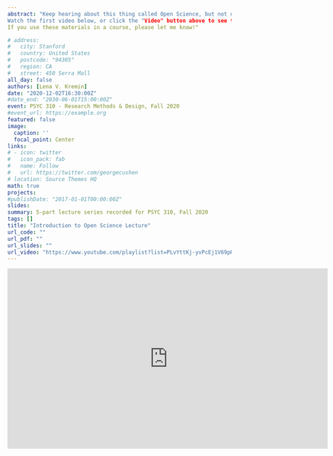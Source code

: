 ```yaml
---
abstract: "Keep hearing about this thing called Open Science, but not quite sure what it is or where to get started? In this 5 part lecture series, I introduce Open Science and some of its elements, including publications, sharing materials, collaborations, and self-corrections. 
Watch the first video below, or click the "Video" button above to see the entire series!
If you use these materials in a course, please let me know!"

# address:
#   city: Stanford
#   country: United States
#   postcode: "94305"
#   region: CA
#   street: 450 Serra Mall
all_day: false
authors: [Lena V. Kremin]
date: "2020-12-02T16:30:00Z"
#date_end: "2030-06-01T15:00:00Z"
event: PSYC 310 - Research Methods & Design, Fall 2020
#event_url: https://example.org
featured: false
image:
  caption: ''
  focal_point: Center
links:
# - icon: twitter
#   icon_pack: fab
#   name: Follow
#   url: https://twitter.com/georgecushen
# location: Source Themes HQ
math: true
projects:
#publishDate: "2017-01-01T00:00:00Z"
slides: 
summary: 5-part lecture series recorded for PSYC 310, Fall 2020
tags: []
title: "Introduction to Open Science Lecture"
url_code: ""
url_pdf: ""
url_slides: ""
url_video: "https://www.youtube.com/playlist?list=PLvYttKj-yvPcEj1V69pHWGFSUi4FdFbLo"
---
```


<iframe width="720" height="405" src="https://www.youtube.com/embed/-0ETiRlV1-o" frameborder="0" allow="accelerometer; autoplay; encrypted-media; gyroscope; picture-in-picture" allowfullscreen></iframe>
